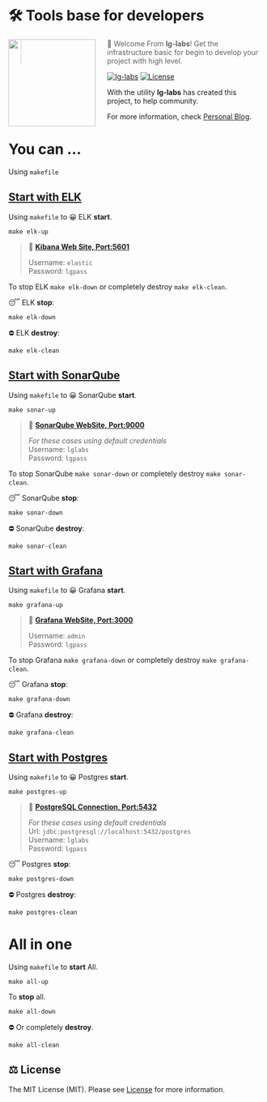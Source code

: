 # 🛠️ Tools base for developers

<img src="https://pbs.twimg.com/profile_images/1410772782238081029/VO3SPTNV_400x400.jpg" align="left" width="172px" height="172px"/>
<img align="left" width="0" height="172px" hspace="10"/>

> 👋  Welcome From **lg-labs**! Get the infrastructure basic for begin to develop your project with high level.

[![lg-labs][0]][1]
[![License][2]][3]

With the utility **lg-labs** has created this project, to help community.

For more information, check [Personal Blog][1].

# You can ...
Using `makefile`

## [Start with ELK][elk-doc]
Using `makefile` to 😀 ELK **start**.
```shell
make elk-up
```
> 👋  **[Kibana Web Site, Port:5601][kibana]**
> 
> Username: `elastic`  
> Password: `lgpass`

To stop ELK `make elk-down` or completely destroy `make elk-clean`.

😴 ELK **stop**:
```shell
make elk-down
```
⛔ ELK **destroy**:
```shell
make elk-clean
```

## [Start with SonarQube][sonar-doc]
Using `makefile` to 😀 SonarQube **start**.

```shell
make sonar-up
```

> 👋  **[SonarQube WebSite, Port:9000][sonar]** 
> 
> _For these cases using default credentials_  
> Username: `lglabs`  
> Password: `lgpass`

To stop SonarQube `make sonar-down` or completely destroy `make sonar-clean`.

😴 SonarQube **stop**:
```shell
make sonar-down
```
⛔️ SonarQube **destroy**:
```shell
make sonar-clean
```

## [Start with Grafana][grafana-doc]
Using `makefile` to 😀 Grafana **start**.

```shell
make grafana-up
```

> 👋  **[Grafana WebSite, Port:3000][grafana]**
>
> Username: `admin`  
> Password: `lgpass`

To stop Grafana `make grafana-down` or completely destroy `make grafana-clean`.

😴 Grafana **stop**:           
```shell
make grafana-down
```
⛔️ Grafana **destroy**:
```shell
make grafana-clean
```
## [Start with Postgres][db-doc]
Using `makefile` to 😀 Postgres **start**.

```shell
make postgres-up
```

> 👋  **[PostgreSQL Connection, Port:5432][postgres]**
>
> _For these cases using default credentials_  
> Url: `jdbc:postgresql://localhost:5432/postgres`  
> Username: `lglabs`  
> Password: `lgpass`

😴 Postgres **stop**:
```shell
make postgres-down
```
⛔️ Postgres **destroy**:
```shell
make postgres-clean
```


# All in one
Using `makefile` to **start** All.

```shell
make all-up
```

To **stop** all.
```shell
make all-down
```
⛔️ Or completely **destroy**.
```shell
make all-clean
```


## ⚖️ License

The MIT License (MIT). Please see [License][3] for more information.


[0]: https://img.shields.io/badge/LgLabs-community-blue?style=flat-square
[1]: https://lufgarciaqu.medium.com
[2]: https://img.shields.io/badge/license-MIT-green?style=flat-square
[3]: LICENSE


[kibana]: http://localhost:5601
[sonar]: http://localhost:9000
[grafana]: http://localhost:3000
[postgres]: jdbc:postgresql://localhost:5432/postgres


[elk-doc]: elk/README.md
[db-doc]: databases/README.md
[sonar-doc]: sonar-qube/README.md
[grafana-doc]: grafana-loki/README.md
